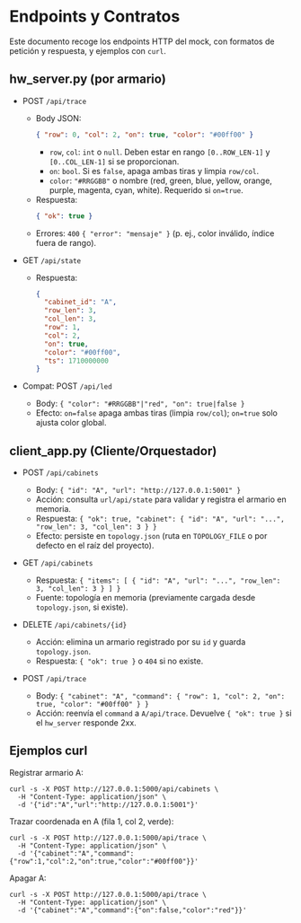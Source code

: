 # Endpoints y Contratos

Este documento recoge los endpoints HTTP del mock, con formatos de petición y respuesta, y ejemplos con `curl`.

## hw_server.py (por armario)

- POST `/api/trace`
  - Body JSON:
    ```json
    { "row": 0, "col": 2, "on": true, "color": "#00ff00" }
    ```
    - `row`, `col`: `int` o `null`. Deben estar en rango `[0..ROW_LEN-1]` y `[0..COL_LEN-1]` si se proporcionan.
    - `on`: `bool`. Si es `false`, apaga ambas tiras y limpia `row/col`.
    - `color`: `"#RRGGBB"` o nombre (red, green, blue, yellow, orange, purple, magenta, cyan, white). Requerido si `on=true`.
  - Respuesta:
    ```json
    { "ok": true }
    ```
  - Errores: `400` `{ "error": "mensaje" }` (p. ej., color inválido, índice fuera de rango).

- GET `/api/state`
  - Respuesta:
    ```json
    {
      "cabinet_id": "A",
      "row_len": 3,
      "col_len": 3,
      "row": 1,
      "col": 2,
      "on": true,
      "color": "#00ff00",
      "ts": 1710000000
    }
    ```

- Compat: POST `/api/led`
  - Body: `{ "color": "#RRGGBB"|"red", "on": true|false }`
  - Efecto: `on=false` apaga ambas tiras (limpia `row/col`); `on=true` solo ajusta color global.

## client_app.py (Cliente/Orquestador)

- POST `/api/cabinets`
  - Body: `{ "id": "A", "url": "http://127.0.0.1:5001" }`
  - Acción: consulta `url/api/state` para validar y registra el armario en memoria.
  - Respuesta: `{ "ok": true, "cabinet": { "id": "A", "url": "...", "row_len": 3, "col_len": 3 } }`
  - Efecto: persiste en `topology.json` (ruta en `TOPOLOGY_FILE` o por defecto en el raíz del proyecto).

- GET `/api/cabinets`
  - Respuesta: `{ "items": [ { "id": "A", "url": "...", "row_len": 3, "col_len": 3 } ] }`
  - Fuente: topología en memoria (previamente cargada desde `topology.json`, si existe).

- DELETE `/api/cabinets/{id}`
  - Acción: elimina un armario registrado por su `id` y guarda `topology.json`.
  - Respuesta: `{ "ok": true }` o `404` si no existe.

- POST `/api/trace`
  - Body: `{ "cabinet": "A", "command": { "row": 1, "col": 2, "on": true, "color": "#00ff00" } }`
  - Acción: reenvía el `command` a `A/api/trace`. Devuelve `{ "ok": true }` si el `hw_server` responde 2xx.

## Ejemplos curl

Registrar armario A:
```
curl -s -X POST http://127.0.0.1:5000/api/cabinets \
  -H "Content-Type: application/json" \
  -d '{"id":"A","url":"http://127.0.0.1:5001"}'
```

Trazar coordenada en A (fila 1, col 2, verde):
```
curl -s -X POST http://127.0.0.1:5000/api/trace \
  -H "Content-Type: application/json" \
  -d '{"cabinet":"A","command":{"row":1,"col":2,"on":true,"color":"#00ff00"}}'
```

Apagar A:
```
curl -s -X POST http://127.0.0.1:5000/api/trace \
  -H "Content-Type: application/json" \
  -d '{"cabinet":"A","command":{"on":false,"color":"red"}}'
```
